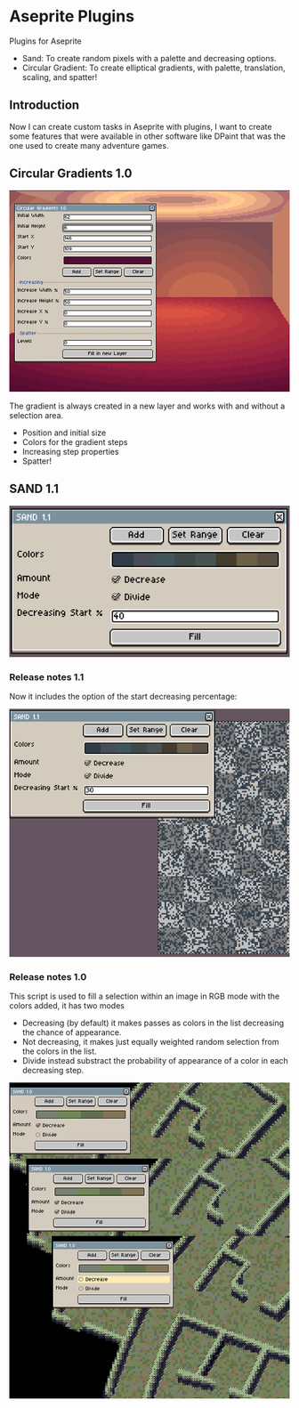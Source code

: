 # Aseprite Plugins

Plugins for Aseprite

- Sand: To create random pixels with a palette and decreasing options.
- Circular Gradient: To create elliptical gradients, with palette, translation, scaling, and spatter!

## Introduction

Now I can create custom tasks in Aseprite with plugins, I want to create some features that were available in other software like DPaint that was the one used to create many adventure games.

## Circular Gradients 1.0

![Circular gradients](https://github.com/juanpaexpedite/AsepritePlugins/blob/master/Circles/CircularGradients.png)

The gradient is always created in a new layer and works with and without a selection area.

- Position and initial size
- Colors for the gradient steps
- Increasing step properties
- Spatter!

## SAND 1.1

![Sand dialog](https://github.com/juanpaexpedite/AsepritePlugins/blob/master/Sand/SandScreenshot_1_1.png)

### Release notes 1.1

Now it includes the option of the start decreasing percentage:

![Sand dialog](https://github.com/juanpaexpedite/AsepritePlugins/blob/master/Sand/SandDecreasingExample.png)

### Release notes 1.0

This script is used to fill a selection within an image in RGB mode with the colors added, it has two modes

- Decreasing (by default) it makes passes as colors in the list decreasing the chance of appearance.
- Not decreasing, it makes just equally weighted random selection from the colors in the list.
- Divide instead substract the probability of appearance of a color in each decreasing step.

![Sand dialog](https://github.com/juanpaexpedite/AsepritePlugins/blob/master/Sand/SandComparision2.png)
